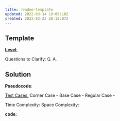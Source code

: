 ```yaml
---
title: readme-template
updated: 2022-03-14 19:05:10Z
created: 2022-02-22 20:12:07Z
---
```


## **Template**

<ins>**Level**:</ins>

Questions to Clarify:
Q.
A.

## Solution

**Pseudocode**:

<ins>Test Cases:</ins>
Corner Case -
Base Case -
Regular Case -

Time Complexity:
Space Complexity:

**code:**